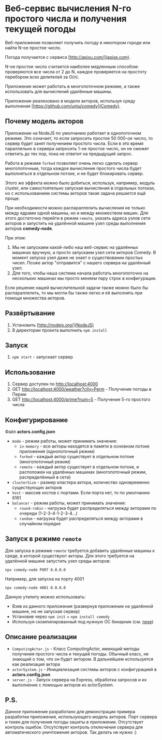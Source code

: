 # Веб-сервис вычисления N-го простого числа и получения текущей погоды

Веб-приложение позволяет получить погоду в некотором городе или найти N-ое простое число.

Погода получается с сервиса [http://apixu.com/](apixe.com).

N-ое простое число считается наиболее медленным способом: проверяются все числа от 2 до N, каждое проверяется на простоту перебором всех делителей за O(n).

Приложение может работать в многопоточном режиме, а также использовать для вычислений удалённые машины.

Приложение реализовано в модели акторов, используя среду выполнения [https://github.com/untu/comedy](Comedy).

## Почему модель акторов

Приложение на NodeJS по умолчанию работает в однопоточном режиме. Это означает, то если запросить простое 50 000-ое число, то сервер будет занят получением простого числа. Если в это время параллельно в сервера запросить 1-ое простое число, он не сможет ответить до тех пор, пока не ответит на предыдущий запрос.

Работа в режиме `forked` позволяет очень легко сделать сервер многопоточным, тогда каждое вычисление простого числа будет выполняться в отдельном потоке, и не будет блокировать сервер.

Этого же эффекта можно было добиться, используя, например, модуль cluster, или самостоятельно запуская вычисления в отдельных потоках, но с использованием системы акторов такая задача решается ещё проще.

При необходимости можно распараллелить вычисления не только между ядрами одной машины, но и между множеством машин. Для этого достаточно перейти в режим `remote`, указать адреса узлов сети акторов и запустить на удалённой машине узел среды выполнения акторов **comedy-node**.

При этом: 
1. Мы не запускаем какой-либо наш веб-сервис на удалённых машинах вручную, а просто запускаем узел сети акторов Comedy. В момент запуска узел даже не знает о существовании простых чисел. Позже актор "отправится" с нашего сервера на удалённый узел.
1. Для того, чтобы наша система начала работать многопоточно на нескольких машинах мы просто меняем пару строк в конфигурации.

Если решение нашей вычислительной задачи также можно было бы распараллелить, то мы могли бы также легко и её выполнять при помощи множества акторов.

## Развёртывание

1. Установить [http://nodejs.org/](NodeJS)
1. В директории проекта выполнить `npm install`

## Запуск

1. `npm start` - запускает сервер

## Использование

1. Сервер доступен по [http://localhost:4000](http://localhost:4000)
1. GET [http://localhost:4000/weather?city=Perm](http://localhost:4000/weather?city=Perm) - Получение погоды в Перми
1. GET [http://localhost:4000/prime?num=5](http://localhost:4000/prime?num=5) - Получение 5-го простого числа

## Конфигурирование

Файл **actors.config.json**

* `mode` - режим работы, может принимать значения:
    * `in-memory` - все акторы находятся в памяти в основном потоке приложения (однопоточный режим)
    * `forked` - каждый актор существует в отдельном потоке (многопоточный режим)
    * `remote` - каждый актор существует в отдельном потоке, и расположен на удалённых машинах (многопоточный режим, распределённый в сети)
* `clusterSize` - размер кластера актора, количество одновременно существующих акторов
* `host` - массив хостов с портами. Если порта нет, то по умолчанию 6161
* `balancer` - режим работы, может принимать значения:
    * `round-robin` - нагрузка будет распределяться между акторами по очереди (1-2-3-4-1-2-3-4...)
    * `random` - нагрузка будет распределяться между акторами в случайном порядке

## Запуск в режиме `remote`

Для запуска в режиме `remote` требуется добавить удалённые машины к среде, в которой существуют акторы. Для этого требуется на удалённой машине запустить узел среды акторов:

```
npx comedy-node PORT 0.0.0.0
```
Например, для запуска на порту 4001

```
npx comedy-node 4001 0.0.0.0
```

Данную утилиту можно использовать:
* Взяв из данного приложения (развернув приложение на удалённой машине, но не запуская сервер)
* Установив через `npm init` + `npm install comedy`
* Используя скомпилированный под нужную ОС бинарник (см. [nexe](https://github.com/nexe/nexe))

## Описание реализации

* `ComputingActor.js` - Класс ComputingActor, имеющий методы получения простого числа и текущей погоды. Обычный класс, не знающий о том, что он будет актором. В дальнейшем используется как реализация актора
* `actorSystem.js` - Инициализация системы акторов с конфигурацией в **actors.config.json**
* `server.js` - Запуск сервера на Express, обработка запросов и их выполнение с помощью акторов из actorSystem.

## P.S.

Данное приложение разработано для демонстрации примера разработки приложения, использующего модель акторов. Порт сервера и токен для получения погоды зашиты в приложении. Отсутствует контроль ошибок. Отсутствует контроль отключения сервера для автоматического уничтожения акторов. Так делать не нужно :)